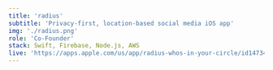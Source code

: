 ```yaml
---
title: 'radius'
subtitle: 'Privacy-first, location-based social media iOS app'
img: './radius.png'
role: 'Co-Founder'
stack: Swift, Firebase, Node.js, AWS
live: 'https://apps.apple.com/us/app/radius-whos-in-your-circle/id1473404027'
---
```


